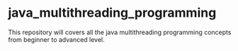 # java_multithreading_programming
This repository will covers all the java multithreading programming concepts from beginner to advanced level.
